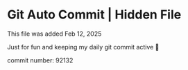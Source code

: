 # Git Auto Commit | Hidden File

This file was added Feb 12, 2025

Just for fun and keeping my daily git commit active 🤪

commit number: 92132
